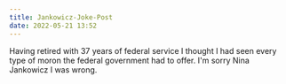 ```yaml
---
title: Jankowicz-Joke-Post
date: 2022-05-21 13:52
---
```


Having retired with 37 years of federal service I thought I had seen every type
of moron the federal government had to offer. I'm sorry Nina Jankowicz I was
wrong.


